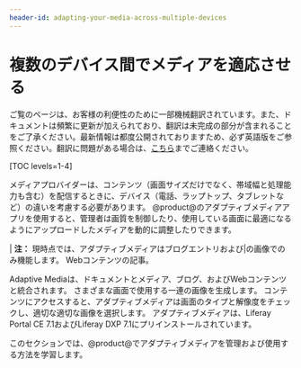 ```yaml
---
header-id: adapting-your-media-across-multiple-devices
---
```


# 複数のデバイス間でメディアを適応させる

<p class="alert alert-info"><span class="wysiwyg-color-blue120">ご覧のページは、お客様の利便性のために一部機械翻訳されています。また、ドキュメントは頻繁に更新が加えられており、翻訳は未完成の部分が含まれることをご了承ください。最新情報は都度公開されておりますため、必ず英語版をご参照ください。翻訳に問題がある場合は、<a href="mailto:support-content-jp@liferay.com">こちら</a>までご連絡ください。</span></p>

[TOC levels=1-4]

メディアプロバイダーは、コンテンツ（画面サイズだけでなく、帯域幅と処理能力も含む）を配信するときに、デバイス（電話、ラップトップ、タブレットなど）の違いを考慮する必要があります。 @product@のアダプティブメディアアプリを使用すると、管理者は画質を制御したり、使用している画面に最適になるようにアップロードしたメディアを動的に調整したりできます。

| **注：** 現時点では、アダプティブメディアはブログエントリおよび|の画像でのみ機能します。 Webコンテンツの記事。

Adaptive Mediaは、ドキュメントとメディア、ブログ、およびWebコンテンツと統合されます。 さまざまな画面で使用する一連の画像を生成します。 コンテンツにアクセスすると、アダプティブメディアは画面のタイプと解像度をチェックし、適切な適切な画像を選択します。 アダプティブメディアは、Liferay Portal CE 7.1およびLiferay DXP 7.1にプリインストールされています。

このセクションでは、@product@でアダプティブメディアを管理および使用する方法を学習します。
